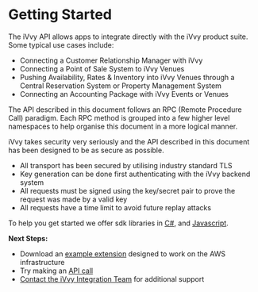# Getting Started

The iVvy API allows apps to integrate directly with the iVvy product suite. Some typical use cases include:

* Connecting a Customer Relationship Manager with iVvy
* Connecting a Point of Sale System to iVvy Venues
* Pushing Availability, Rates & Inventory into iVvy Venues through a Central Reservation System or Property Management System
* Connecting an Accounting Package with iVvy Events or Venues

The API described in this document follows an RPC \(Remote Procedure Call\) paradigm. Each RPC method is grouped into a few higher level namespaces to help organise this document in a more logical manner.

iVvy takes security very seriously and the API described in this document has been designed to be as secure as possible.

* All transport has been secured by utilising industry standard TLS
* Key generation can be done first authenticating with the iVvy backend system
* All requests must be signed using the key/secret pair to prove the request was made by a valid key
* All requests have a time limit to avoid future replay attacks

To help you get started we offer sdk libraries in [C\#](https://github.com/ivvycode/ivvy-sdk-net),  and [Javascript](https://github.com/ivvycode/ivvy-sdk-js).

**Next Steps:**

* Download an [example extension](https://github.com/ivvycode/example-extension) designed to work on the AWS infrastructure 
* Try making an [API call](https://developer.ivvy.com/getting-started/test/ping)
* [Contact the iVvy Integration Team](https://www.ivvy.com.au/events/contact.html) for additional support



